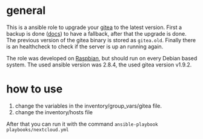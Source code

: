 # general

This is a ansible role to upgrade your [gitea](https://github.com/go-gitea/gitea) to the latest version. First a backup is done ([docs](https://docs.gitea.io/en-us/backup-and-restore/)) to have a fallback, after that the upgrade is done. The previous version of the gitea binary is stored as `gitea.old`. Finally there is an healthcheck to check if the server is up an running again.

The role was developed on [Raspbian](https://raspbian.org/), but should run on every Debian based system. The used ansible version was 2.8.4, the used gitea version v1.9.2.

# how to use

1. change the variables in the inventory/group_vars/gitea file.
2. change the inventory/hosts file

After that you can run it with the command `ansible-playbook playbooks/nextcloud.yml`


